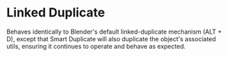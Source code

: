 # Linked Duplicate

Behaves identically to Blender's default linked-duplicate mechanism (ALT + D), except that Smart Duplicate will also duplicate the object's associated utils, ensuring it continues to operate and behave as expected.
